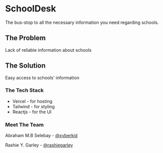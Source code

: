 # SchoolDesk
The bus-stop to all the necessary information you need regarding schools.

## The Problem
Lack of reliable information about schools

## The Solution
Easy access to schools' information 


### The Tech Stack
- Vercel - for hosting
- Tailwind - for styling
- Reactjs - for the UI


### Meet The Team
Abraham M.B Selebay - [@xyberkid](https://www.github.com/xyberkid)

Rashie Y. Garley - [@rashiegarley](https://www.github.com/rashiegarley)
